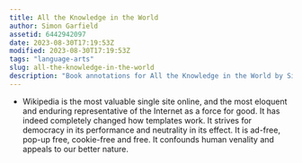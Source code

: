 ```yaml
---
title: All the Knowledge in the World
author: Simon Garfield
assetid: 6442942097
date: 2023-08-30T17:19:53Z
modified: 2023-08-30T17:19:53Z
tags: "language-arts"
slug: all-the-knowledge-in-the-world
description: "Book annotations for All the Knowledge in the World by Simon Garfield"
---
```


*  Wikipedia is the most valuable single site online, and the most eloquent and enduring representative of the Internet as a force for good. It has indeed completely changed how templates work. It strives for democracy in its performance and neutrality in its effect. It is ad-free, pop-up free, cookie-free and free. It confounds human venality and appeals to our better nature.

